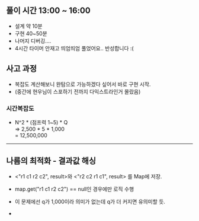## 풀이 시간 13:00 ~ 16:00

* 설계 약 10분
* 구현 40~50분
* 나머지 디버깅....
* 4시간 타이머 안재고 띄엄띄엄 풀었어요.. 반성합니다 :(



## 사고 과정
* 복잡도 계산해보니 완탐으로 가능하겠다 싶어서 바로 구현 시작.
* (중간에 현우님이 스포하기 전까지 다익스트라인거 몰랐음) 

### 시간복잡도
* N^2 * (점프력 1~5) * Q <br/>
=> 2,500 * 5 * 1,000 
<br/>= 12,500,000


 
_____


## 나름의 최적화 - 결과값 해싱

* <"r1 c1 r2 c2", result>와 <"r2 c2 r1 c1", result> 를 Map에 저장.
* map.get("r1 c1 r2 c2") == null인 경우에만 로직 수행

* 이 문제에선 q가 1,000이라 의미가 없는데 q가 더 커지면 유의미할 듯.
* 


